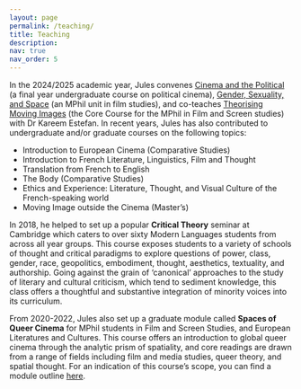 ```yaml
---
layout: page
permalink: /teaching/
title: Teaching
description:
nav: true
nav_order: 5
---
```


In the 2024/2025 academic year, Jules convenes [Cinema and the Political](https://www.mmll.cam.ac.uk/cs7) (a final year undergraduate course on political cinema), [Gender, Sexuality, and Space](https://www.film.cam.ac.uk/mphil/modules/) (an MPhil unit in film studies), and co-teaches [Theorising Moving Images](https://www.film.cam.ac.uk/mphil/core/) (the Core Course for the MPhil in Film and Screen studies) with Dr Kareem Estefan.
In recent years, Jules has also contributed to undergraduate and/or graduate courses on the following topics:
* Introduction to European Cinema (Comparative Studies)
* Introduction to French Literature, Linguistics, Film and Thought
* Translation from French to English
* The Body (Comparative Studies)
* Ethics and Experience: Literature, Thought, and Visual Culture of the French-speaking world
* Moving Image outside the Cinema (Master’s)

In 2018, he helped to set up a popular **Critical Theory** seminar at Cambridge which caters to over sixty Modern Languages students from across all year groups. This course exposes students to a variety of schools of thought and critical paradigms to explore questions of power, class, gender, race, geopolitics, embodiment, thought, aesthetics, textuality, and authorship. Going against the grain of ‘canonical’ approaches to the study of literary and cultural criticism, which tend to sediment knowledge, this class offers a thoughtful and substantive integration of minority voices into its curriculum.

From 2020-2022, Jules also set up a graduate module called **Spaces of Queer Cinema** for MPhil students in Film and Screen Studies, and European Literatures and Cultures. This course offers an introduction to global queer cinema through the analytic prism of spatiality, and core readings are drawn from a range of fields including film and media studies, queer theory, and spatial thought. For an indication of this course’s scope, you can find a module outline [here](https://www.mmll.cam.ac.uk/fss-queer).
